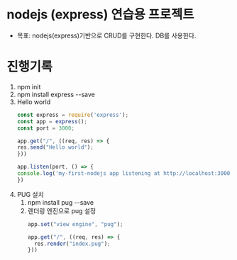 # nodejs (express) 연습용 프로젝트
- 목표:  nodejs(express)기반으로 CRUD를 구현한다. DB를 사용한다.

# 진행기록
1. npm init
2. npm install express --save
3. Hello world
    ```js
    const express = require('express');
    const app = express();
    const port = 3000;
    
    app.get("/", ((req, res) => {
    res.send("Hello world");
    }))
    
    app.listen(port, () => {
    console.log('my-first-nodejs app listening at http://localhost:3000')
    })
    ```
4. PUG 설치
   1. npm install pug --save
   2. 렌더링 엔진으로 pug 설정
      ```js
      app.set("view engine", "pug");
      
      app.get("/", ((req, res) => {
        res.render("index.pug");
      }))
      ```